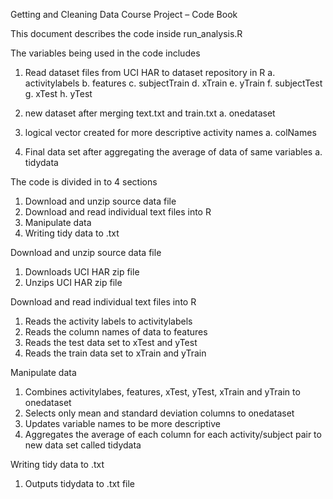 Getting and Cleaning Data Course Project – Code Book

This document describes the code inside run_analysis.R

The variables being used in the code includes 
1. Read dataset files from UCI HAR to dataset repository in R 
a. activitylabels 
b. features 
c. subjectTrain 
d. xTrain 
e. yTrain 
f. subjectTest 
g. xTest 
h. yTest

2. new dataset after merging text.txt and train.txt 
a. onedataset

3. logical vector created for more descriptive activity names
a. colNames

4. Final data set after aggregating the average of data of same variables 
a. tidydata


The code is divided in to 4 sections

1. Download and unzip source data file
2. Download and read individual text files into R
3. Manipulate data
4. Writing tidy data to .txt


Download and unzip source data file
1. Downloads UCI HAR zip file 
2. Unzips UCI HAR zip file

Download and read individual text files into R
1. Reads the activity labels to activitylabels
2. Reads the column names of data to features
3. Reads the test data set to xTest and yTest
4. Reads the train data set to xTrain and yTrain

Manipulate data
1. Combines activitylabes, features, xTest, yTest, xTrain and yTrain to onedataset
2. Selects only mean and standard deviation columns to onedataset
3. Updates variable names to be more descriptive
4. Aggregates the average of each column for each activity/subject pair to new data set called tidydata 

Writing tidy data to .txt
1. Outputs tidydata to .txt file



